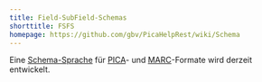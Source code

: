 ```yaml
---
title: Field-SubField-Schemas
shorttitle: FSFS
homepage: https://github.com/gbv/PicaHelpRest/wiki/Schema
---
```


Eine [Schema-Sprache](../schema) für [PICA](../pica)- und [MARC](../marc)-Formate wird
derzeit entwickelt.

